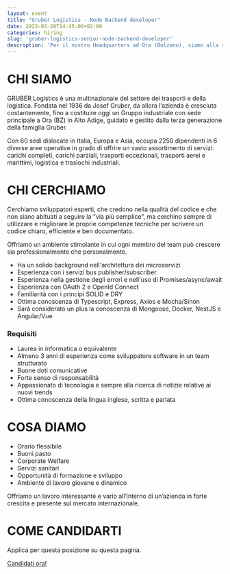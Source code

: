 ```yaml
---
layout: event
title: "Gruber Logistics - Node Backend developer"
date: 2023-03-20T14:45:00+02:00
categories: hiring
slug: 'gruber-logistics-senior-node-backend-developer'
description: 'Per il nostro Headquarters ad Ora (Bolzano), siamo alla ricerca di un Senior Node Backend developer.'
---
```


# CHI SIAMO

GRUBER Logistics è una multinazionale del settore dei trasporti e della logistica. Fondata nel 1936 da Josef Gruber, da allora l’azienda è cresciuta costantemente, fino a costituire oggi un Gruppo industriale con sede principale a Ora (BZ) in Alto Adige, guidato e gestito dalla terza generazione della famiglia Gruber.

Con 60 sedi dislocate in Italia, Europa e Asia, occupa 2250 dipendenti in 6 diverse aree operative in grado di offrire un vasto assortimento di servizi: carichi completi, carichi parziali, trasporti eccezionali, trasporti aerei e marittimi, logistica e traslochi industriali.

# CHI CERCHIAMO

Cerchiamo sviluppatori esperti, che credono nella qualità del codice e che non siano abituati a seguire la "via più semplice", ma cerchino sempre di utilizzare e migliorare le proprie competenze tecniche per scrivere un codice chiaro, efficiente e ben documentato.

Offriamo un ambiente stimolante in cui ogni membro del team può crescere sia professionalmente che personalmente.

- Ha un solido background nell'architettura dei microservizi
- Esperienza con i servizi bus publisher/subscriber
- Esperienza nella gestione degli errori e nell'uso di Promises/async/await
- Esperienza con OAuth 2 e OpenId Connect
- Familiarità con i principi SOLID e DRY
- Ottima conoscenza di Typescript, Express, Axios e Mocha/Sinon
- Sarà considerato un plus la conoscenza di Mongoose, Docker, NestJS e Angular/Vue

### Requisiti

- Laurea in informatica o equivalente
- Almeno 3 anni di esperienza come sviluppatore software in un team strutturato
- Buone doti comunicative
- Forte senso di responsabilità
- Appassionato di tecnologia e sempre alla ricerca di notizie relative ai nuovi trends
- Ottima conoscenza della lingua inglese, scritta e parlata

# COSA DIAMO

- Orario flessibile
- Buoni pasto
- Corporate Welfare
- Servizi sanitari
- Opportunità di formazione e sviluppo
- Ambiente di lavoro giovane e dinamico

Offriamo un lavoro interessante e vario all’interno di un’azienda in forte crescita e presente sul mercato internazionale.

# COME CANDIDARTI

Applica per questa posizione su questa pagina.

<a class="btn btn-primary text-white btn-lg mt-3" target="_blank" href="https://gl.onboard.org/jobs/WeDzpK4p?from_career_page=true%20">Candidati ora!</a>
